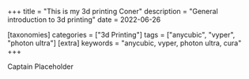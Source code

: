 +++
title = "This is my 3d printing Coner"
description = "General introduction to 3d printing"
date = 2022-06-26

[taxonomies]
categories = ["3d Printing"]
tags = ["anycubic", "vyper", "photon ultra"]
[extra]
keywords = "anycubic, vyper, photon ultra, cura"
+++

Captain Placeholder

